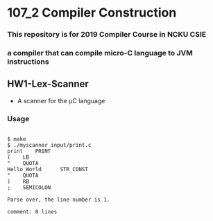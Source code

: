 # 107_2 Compiler Construction

### This repository is for 2019 Compiler Course in NCKU CSIE
### a compiler that can compile micro-C language to JVM instructions

## HW1-Lex-Scanner
* A scanner for the μC language
### Usage
```=shell

$ make
$ ./myscanner input/print.c 
print 	 PRINT
( 	 LB
" 	 QUOTA
Hello World 	 STR_CONST
" 	 QUOTA
) 	 RB
; 	 SEMICOLON

Parse over, the line number is 1.

comment: 0 lines

```
